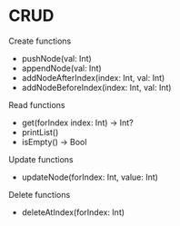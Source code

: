 # CRUD
Create functions
<ul>
<li>pushNode(val: Int)</li>
<li>appendNode(val: Int)</li>
<li>addNodeAfterIndex(index: Int, val: Int)</li>
<li>addNodeBeforeIndex(index: Int, val: Int)</li>
</ul>

Read functions
<ul>
<li>get(forIndex index: Int) -> Int?</li>
<li>printList()</li>
<li>isEmpty() -> Bool</li>
</ul>

Update functions
<ul>
<li>updateNode(forIndex: Int, value: Int)</li>
</ul>

Delete functions
<ul>
<li>deleteAtIndex(forIndex: Int)</li>
</ul>
